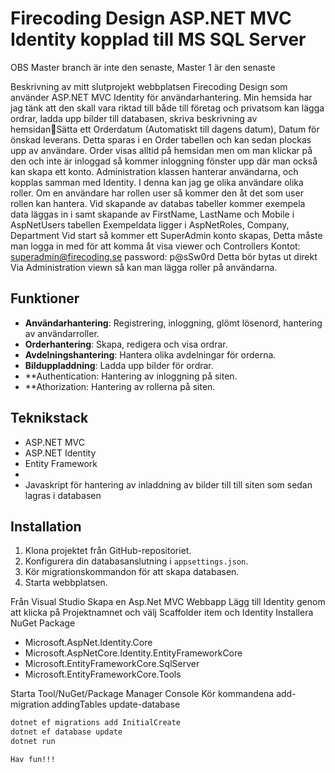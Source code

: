 # Firecoding Design ASP.NET MVC Identity kopplad till MS SQL Server

OBS Master branch är inte den senaste, Master 1 är den senaste

Beskrivning av mitt slutprojekt webbplatsen Firecoding Design som använder ASP.NET MVC Identity för användarhantering.
Min hemsida har jag tänk att den skall vara riktad till både till företag och privatsom kan lägga ordrar,
ladda upp bilder till databasen, skriva beskrivning av hemsidanSätta ett Orderdatum (Automatiskt till dagens datum), Datum för önskad leverans.
Detta sparas i en Order tabellen och kan sedan plockas upp av användare. Order visas alltid på hemsidan men om man klickar på den och inte är inloggad
så kommer inloggning fönster upp där man också kan skapa ett konto.
Administration klassen hanterar användarna, och kopplas samman med Identity. I denna kan jag ge olika användare olika roller.
Om en användare har rollen user så kommer den åt det som user rollen kan hantera.
Vid skapande av databas tabeller kommer exempela data läggas in i samt skapande av FirstName, LastName och Mobile i AspNetUsers tabellen
Exempeldata ligger i AspNetRoles, Company, Department
Vid start så kommer ett SuperAdmin konto skapas, Detta måste man logga in med för att komma åt visa viewer och Controllers
Kontot: superadmin@firecoding.se
password: p@sSw0rd
Detta bör bytas ut direkt
Via Administration viewn så kan man lägga roller på användarna. 

## Funktioner

- **Användarhantering**: Registrering, inloggning, glömt lösenord, hantering av användarroller.
- **Orderhantering**: Skapa, redigera och visa ordrar.
- **Avdelningshantering**: Hantera olika avdelningar för orderna.
- **Bilduppladdning**: Ladda upp bilder för ordrar.
- **Authentication: Hantering av inloggning på siten.
- **Athorization: Hantering av rollerna på siten.
  
## Teknikstack

- ASP.NET MVC
- ASP.NET Identity
- Entity Framework
- 
- Javaskript för hantering av inladdning av bilder till till siten som sedan lagras i databasen

## Installation

1. Klona projektet från GitHub-repositoriet.
2. Konfigurera din databasanslutning i `appsettings.json`.
3. Kör migrationskommandon för att skapa databasen.
4. Starta webbplatsen.

Från Visual Studio
Skapa en Asp.Net MVC Webbapp
Lägg till Identity genom att klicka på Projektnamnet och välj Scaffolder item och Identity
Installera NuGet Package
- Microsoft.AspNet.Identity.Core
- Microsoft.AspNetCore.Identity.EntityFrameworkCore
- Microsoft.EntityFrameworkCore.SqlServer
- Microsoft.EntityFrameworkCore.Tools
  
Starta Tool/NuGet/Package Manager Console
Kör kommandena
add-migration addingTables
update-database

```bash
dotnet ef migrations add InitialCreate
dotnet ef database update
dotnet run

Hav fun!!!
